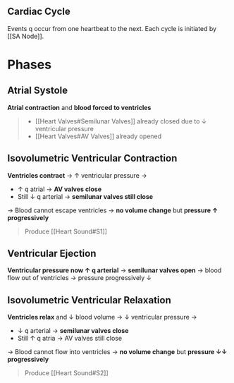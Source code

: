 ## Cardiac Cycle
Events q occur from one heartbeat to the next. Each cycle is initiated by [[SA Node]].

# Phases
## Atrial Systole
**Atrial contraction** and **blood forced to ventricles** 
> - [[Heart Valves#Semilunar Valves]] already closed due to ↓ ventricular pressure
> - [[Heart Valves#AV Valves]] already opened

## Isovolumetric Ventricular Contraction
**Ventricles contract** → ↑ ventricular pressure →
- ↑ q atrial → **AV valves close**
- Still ↓ q arterial → **semilunar valves still close**

→ Blood cannot escape ventricles → **no volume change** but **pressure ↑ progressively**

> Produce [[Heart Sound#S1]]

## Ventricular Ejection
**Ventricular pressure now ↑ q arterial** → **semilunar valves open** → blood flow out of ventricles → pressure progressively ↓

## Isovolumetric Ventricular Relaxation
**Ventricles relax** and ↓ blood volume → ↓ ventricular pressure → 
- ↓ q arterial → **semilunar valves close**
- Still ↑ q atria → AV valves still close

→ Blood cannot flow into ventricles → **no volume change** but **pressure ↓↓ progressively** 

> Produce [[Heart Sound#S2]]